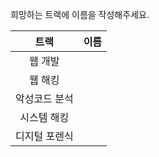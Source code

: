 <p>희망하는 트랙에 이름을 작성해주세요.</p>

|     트랙      | 이름 |
| :-----------: | :--: |
|    웹 개발    |      |
|    웹 해킹    |      |
| 악성코드 분석 |      |
|  시스템 해킹  |      |
| 디지털 포렌식 |      |
